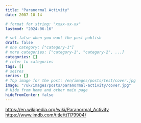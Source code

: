 ```yaml
---
title: "Paranormal Activity"
date: 2007-10-14

# format for string: "xxxx-xx-xx"
lastmod: "2024-06-16"

# set false when you want the post publish
draft: false
# one category: ["category-1"]
# more categories: ["category-1", "category-2", ...]
categories: []
# refer to categories
tags: []
# seires
series: []
# Top image for the post: /en/images/posts/test/cover.jpg
image: "/uk/images/posts/paranormal-activity/cover.jpg"
# Hide from home and other main page
hideFromCenter: false
---
```

https://en.wikipedia.org/wiki/Paranormal_Activity
https://www.imdb.com/title/tt1179904/
<!--more-->